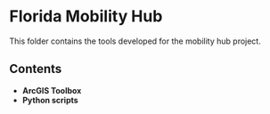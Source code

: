 # Florida Mobility Hub

This folder contains the tools developed for the mobility hub project.

## Contents

- **ArcGIS Toolbox**
- **Python scripts**
